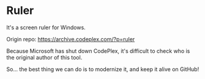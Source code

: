 # Ruler

It's a screen ruler for Windows.

Origin repo: https://archive.codeplex.com/?p=ruler

Because Microsoft has shut down CodePlex, it's difficult to check who is the original author of this tool.

So... the best thing we can do is to modernize it, and keep it alive on GitHub!
